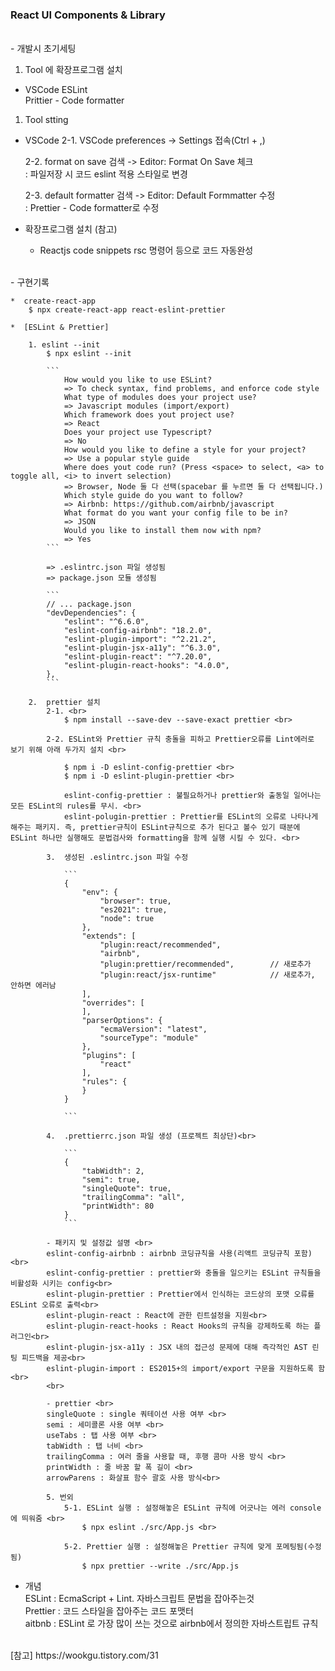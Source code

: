 ### React UI Components & Library

<br>
- 개발시 초기세팅<br>

1. Tool 에 확장프로그램 설치 <br>

- VSCode
  ESLint <br>
  Prittier - Code formatter<br>

1. Tool stting <br>

- VSCode
  2-1. VSCode preferences -> Settings 접속(Ctrl + ,)<br>

  2-2. format on save 검색 -> Editor: Format On Save 체크<br>
  : 파일저장 시 코드 eslint 적용 스타일로 변경<br>

  2-3. default formatter 검색 -> Editor: Default Formmatter 수정 <br>
  : Prettier - Code formatter로 수정<br>

- 확장프로그램 설치 (참고) <br>

  - Reactjs code snippets
    rsc 명령어 등으로 코드 자동완성

<br>
- 구현기록<br>

    *  create-react-app
        $ npx create-react-app react-eslint-prettier

    *  [ESLint & Prettier]

        1. eslint --init
            $ npx eslint --init

            ```
                How would you like to use ESLint?
                => To check syntax, find problems, and enforce code style
                What type of modules does your project use?
                => Javascript modules (import/export)
                Which framework does yout project use?
                => React
                Does your project use Typescript?
                => No
                How would you like to define a style for your project?
                => Use a popular style guide
                Where does yout code run? (Press <space> to select, <a> to toggle all, <i> to invert selection)
                => Browser, Node 둘 다 선택(spacebar 를 누르면 둘 다 선택됩니다.)
                Which style guide do you want to follow?
                => Airbnb: https://github.com/airbnb/javascript
                What format do you want your config file to be in?
                => JSON
                Would you like to install them now with npm?
                => Yes
            ```

            => .eslintrc.json 파일 생성됨
            => package.json 모듈 생성됨

            ```
            // ... package.json
            "devDependencies": {
                "eslint": "^6.6.0",
                "eslint-config-airbnb": "18.2.0",
                "eslint-plugin-import": "^2.21.2",
                "eslint-plugin-jsx-a11y": "^6.3.0",
                "eslint-plugin-react": "^7.20.0",
                "eslint-plugin-react-hooks": "4.0.0",
            },
            ```

        2.  prettier 설치
            2-1. <br>
                $ npm install --save-dev --save-exact prettier <br>

            2-2. ESLint와 Prettier 규칙 충돌을 피하고 Prettier오류를 Lint에러로 보기 위해 아래 두가지 설치 <br>

                $ npm i -D eslint-config-prettier <br>
                $ npm i -D eslint-plugin-prettier <br>

                eslint-config-prettier : 불필요하거나 prettier와 출동일 일어나는 모든 ESLint의 rules를 무시. <br>
                eslint-polugin-prettier : Prettier를 ESLint의 오류로 나타나게 해주는 패키지. 즉, prettier규칙이 ESLint규칙으로 추가 된다고 볼수 있기 때분에 ESLint 하나만 실행해도 문법검사와 formatting을 함께 실행 시킬 수 있다. <br>

            3.  생성된 .eslintrc.json 파일 수정

                ```
                {
                    "env": {
                        "browser": true,
                        "es2021": true,
                        "node": true
                    },
                    "extends": [
                        "plugin:react/recommended",
                        "airbnb",
                        "plugin:prettier/recommended",        // 새로추가
                        "plugin:react/jsx-runtime"            // 새로추가, 안하면 에러남
                    ],
                    "overrides": [
                    ],
                    "parserOptions": {
                        "ecmaVersion": "latest",
                        "sourceType": "module"
                    },
                    "plugins": [
                        "react"
                    ],
                    "rules": {
                    }
                }

                ```

            4.  .prettierrc.json 파일 생성 (프로젝트 최상단)<br>

                ```
                {
                    "tabWidth": 2,
                    "semi": true,
                    "singleQuote": true,
                    "trailingComma": "all",
                    "printWidth": 80
                }
                ```

            - 패키지 및 설정값 설명 <br>
            eslint-config-airbnb : airbnb 코딩규칙을 사용(리액트 코딩규칙 포함)<br>
            eslint-config-prettier : prettier와 충돌을 일으키는 ESLint 규칙들을 비활성화 시키는 config<br>
            eslint-plugin-prettier : Prettier에서 인식하는 코드상의 포맷 오류를 ESLint 오류로 출력<br>
            eslint-plugin-react : React에 관한 린트설정을 지원<br>
            eslint-plugin-react-hooks : React Hooks의 규칙을 강제하도록 하는 플러그인<br>
            eslint-plugin-jsx-a11y : JSX 내의 접근성 문제에 대해 즉각적인 AST 린팅 피드백을 제공<br>
            eslint-plugin-import : ES2015+의 import/export 구문을 지원하도록 함<br>
            <br>

            - prettier <br>
            singleQuote : single 쿼테이션 사용 여부 <br>
            semi : 세미콜론 사용 여부 <br>
            useTabs : 탭 사용 여부 <br>
            tabWidth : 탭 너비 <br>
            trailingComma : 여러 줄을 사용할 때, 후행 콤마 사용 방식 <br>
            printWidth : 줄 바꿈 할 폭 길이 <br>
            arrowParens : 화살표 함수 괄호 사용 방식<br>

            5. 번외
                5-1. ESLint 실행 : 설정해놓은 ESLint 규칙에 어긋나는 에러 console에 띄워줌 <br>
                    $ npx eslint ./src/App.js <br>

                5-2. Prettier 실행 : 설정해놓은 Prettier 규칙에 맞게 포메팅됨(수정됨)
                    $ npx prettier --write ./src/App.js

- 개념 <br>
  ESLint : EcmaScript + Lint. 자바스크립트 문법을 잡아주는것<br>
  Prettier : 코드 스타일을 잡아주는 코드 포맷터<br>
  aitbnb : ESLint 로 가장 많이 쓰는 것으로 airbnb에서 정의한 자바스트립트 규칙<br>

<br>
[참고]  
https://wookgu.tistory.com/31
